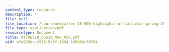 ```yaml
---
content_type: resource
description: ''
file: null
file_location: /coursemedia/res-18-005-highlights-of-calculus-spring-2010/efe929ecc9265c3f16941d638dcf8f84_MITRES18_05S10_Max_Min.pdf
file_type: application/pdf
resourcetype: Document
title: MITRES18_05S10_Max_Min.pdf
uid: efe929ec-c926-5c3f-1694-1d638dcf8f84
---
```

